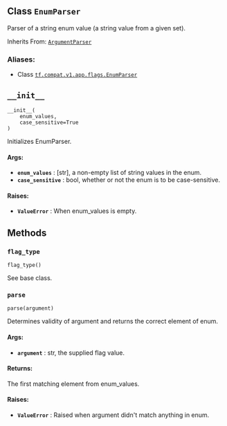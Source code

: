 ## Class `EnumParser`

Parser of a string enum value (a string value from a given set).

Inherits From:
[`ArgumentParser`](https://tensorflow.google.cn/api_docs/python/tf/compat/v1/flags/ArgumentParser)

### Aliases:

  * Class [`tf.compat.v1.app.flags.EnumParser`](/api_docs/python/tf/compat/v1/flags/EnumParser)

## `__init__`

    
    
    __init__(
        enum_values,
        case_sensitive=True
    )
    

Initializes EnumParser.

#### Args:

  * **`enum_values`** : [str], a non-empty list of string values in the enum.
  * **`case_sensitive`** : bool, whether or not the enum is to be case-sensitive.

#### Raises:

  * **`ValueError`** : When enum_values is empty.

## Methods

### `flag_type`

    
    
    flag_type()
    

See base class.

### `parse`

    
    
    parse(argument)
    

Determines validity of argument and returns the correct element of enum.

#### Args:

  * **`argument`** : str, the supplied flag value.

#### Returns:

The first matching element from enum_values.

#### Raises:

  * **`ValueError`** : Raised when argument didn't match anything in enum.

